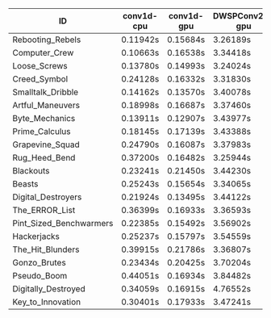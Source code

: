 |ID|conv1d-cpu|conv1d-gpu|DWSPConv2D-gpu|gemm-gpu|avg|
|-|-|-|-|-|-|
|Rebooting_Rebels|0.11942s|0.15684s|3.26189s|1.90944s|1.36190s|
|Computer_Crew|0.10663s|0.16538s|3.34418s|1.85783s|1.36851s|
|Loose_Screws|0.13780s|0.14993s|3.24024s|2.04722s|1.39380s|
|Creed_Symbol|0.24128s|0.16332s|3.31830s|1.96592s|1.42220s|
|Smalltalk_Dribble|0.14162s|0.13570s|3.40078s|2.02786s|1.42649s|
|Artful_Maneuvers|0.18998s|0.16687s|3.37460s|1.97617s|1.42690s|
|Byte_Mechanics|0.13911s|0.12907s|3.43977s|2.03368s|1.43541s|
|Prime_Calculus|0.18145s|0.17139s|3.43388s|2.00408s|1.44770s|
|Grapevine_Squad|0.24790s|0.16087s|3.37983s|2.04557s|1.45854s|
|Rug_Heed_Bend|0.37200s|0.16482s|3.25944s|2.08880s|1.47127s|
|Blackouts|0.23241s|0.21450s|3.44230s|2.01917s|1.47709s|
|Beasts|0.25243s|0.15654s|3.34065s|2.17180s|1.48035s|
|Digital_Destroyers|0.21924s|0.13495s|3.44122s|2.23093s|1.50659s|
|The_ERROR_List|0.36399s|0.16933s|3.36593s|2.21982s|1.52977s|
|Pint_Sized_Benchwarmers|0.22385s|0.15492s|3.56902s|2.18222s|1.53250s|
|Hackerjacks|0.25237s|0.15797s|3.54559s|2.18442s|1.53509s|
|The_Hit_Blunders|0.39915s|0.21786s|3.36807s|2.20330s|1.54710s|
|Gonzo_Brutes|0.23434s|0.20425s|3.70204s|2.31017s|1.61270s|
|Pseudo_Boom|0.44051s|0.16934s|3.84482s|2.35482s|1.70237s|
|Digitally_Destroyed|0.34059s|0.16915s|4.76552s|2.90992s|2.04629s|
|Key_to_Innovation|0.30401s|0.17933s|3.47241s|infs|infs|
